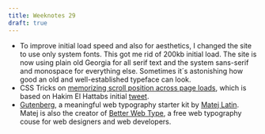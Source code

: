 ```yaml
---
title: Weeknotes 29
draft: true
---
```

- To improve initial load speed and also for aesthetics, I changed the site to use only system fonts. This got me rid of 200kb initial load. The site is now using plain old Georgia for all serif text and the system sans-serif and monospace for everything else. Sometimes it´s astonishing how good an old and well-established typeface can look.
- CSS Tricks on [memorizing scroll position across page loads](https://css-tricks.com/memorize-scroll-position-across-page-loads/), which is based on Hakim El Hattabs initial [tweet](https://twitter.com/hakimel/status/1262337065670316033).
- [Gutenberg](https://matejlatin.github.io/Gutenberg/), a meaningful web typography starter kit by [Matej Latin](https://matejlatin.co.uk). Matej is also the creator of [Better Web Type](https://betterwebtype.com), a free web typography couse for web designers and web developers.